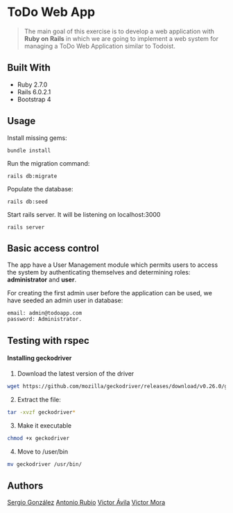 # ToDo Web App

> The main goal of this exercise is to develop a web application with **Ruby on Rails** in which we are going to implement a web system for managing a ToDo Web Application similar to Todoist.

## Built With

- Ruby 2.7.0
- Rails 6.0.2.1
- Bootstrap 4

## Usage

Install missing gems:

```shell
bundle install
```

Run the migration command:
```
rails db:migrate
```

Populate the database:

```
rails db:seed
```

Start rails server. It will be listening on localhost:3000

```shell
rails server
```

## Basic access control
The app have a User Management module which permits users to access the system by authenticating themselves and determining roles: __administrator__ and __user__.

For creating the first admin user before the application can be used, we have seeded an admin user in database:

```
email: admin@todoapp.com
password: Administrator.
```

## Testing with rspec

#### Installing geckodriver

1. Download the latest version of the driver

```bash
wget https://github.com/mozilla/geckodriver/releases/download/v0.26.0/geckodriver-v0.26.0-linux64.tar.gz
```

2. Extract the file:

```bash
tar -xvzf geckodriver*
```

3. Make it executable

```bash
chmod +x geckodriver
```

4. Move to /user/bin

```bash
mv geckodriver /usr/bin/
```

## Authors

[Sergio González](https://github.com/SergioGonzalezVelazquez)
[Antonio Rubio](https://github.com/4Paloms)
[Victor Ávila](https://github.com/victoravila117)
[Victor Mora](https://github.com/VictorMora97)
